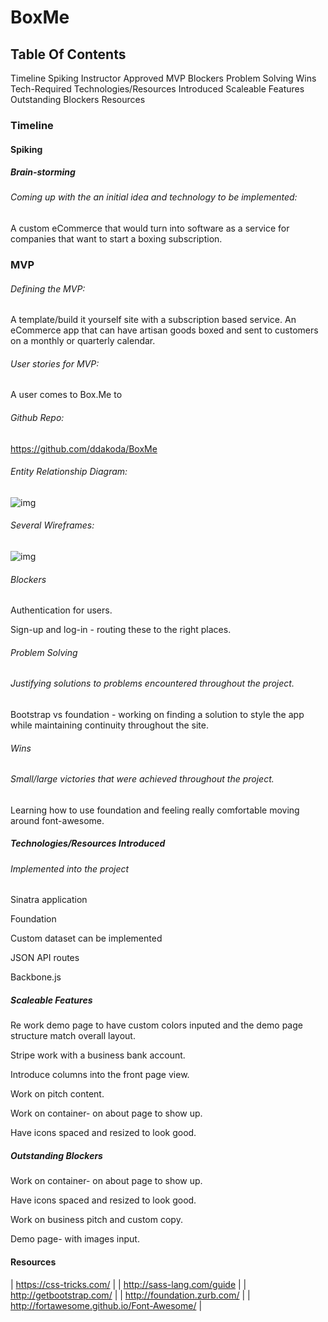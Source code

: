 # BoxMe

## Table Of Contents

Timeline
Spiking
Instructor Approved
MVP
Blockers
Problem Solving
Wins
Tech-Required
Technologies/Resources Introduced
Scaleable Features
Outstanding Blockers
Resources

### Timeline

#### Spiking

##### Brain-storming

###### Coming up with the an initial idea and technology to be implemented:

A custom eCommerce that would turn into software as a service for companies that want to start a boxing subscription.

### MVP

###### Defining the MVP:

A template/build it yourself site with a subscription based service. An eCommerce app that can have artisan goods boxed and sent to customers on a monthly or quarterly calendar.

###### User stories for MVP:

A user comes to Box.Me to

###### Github Repo:

https://github.com/ddakoda/BoxMe

###### Entity Relationship Diagram:

![img](http://i.imgur.com/FsCkYdq.png)

###### Several Wireframes:

![img](http://i.imgur.com/5bAst4l.png)

###### Blockers

Authentication for users.

Sign-up and log-in - routing these to the right places.

###### Problem Solving

###### Justifying solutions to problems encountered throughout the project.

Bootstrap vs foundation - working on finding a solution to style the app while maintaining continuity throughout the site.

###### Wins

###### Small/large victories that were achieved throughout the project.

Learning how to use foundation and feeling really comfortable moving around font-awesome.

##### Technologies/Resources Introduced
###### Implemented into the project

Sinatra application

Foundation

Custom dataset can be implemented

JSON API routes

Backbone.js

##### Scaleable Features

Re work demo page to have custom colors inputed and the demo page structure match overall layout.

Stripe work with a business bank account.

Introduce columns into the front page view.

Work on pitch content.

Work on container- on about page to show up.

Have icons spaced and resized to look good.

##### Outstanding Blockers

Work on container- on about page to show up.

Have icons spaced and resized to look good.

Work on business pitch and custom copy.

Demo page- with images input.

#### Resources

| https://css-tricks.com/ |
| http://sass-lang.com/guide |
| http://getbootstrap.com/ |
| http://foundation.zurb.com/ |
| http://fortawesome.github.io/Font-Awesome/ |
